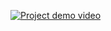 [![Project demo video](
https://img.freepik.com/free-vector/minimal-white-style-video-player-template-design_1017-25481.jpg?t=st=1711035379~exp=1711038979~hmac=f2b951073f528050888c5eec6f506e206dece00f462b9a5914628eb59e9d4474&w=1060
)](https://firebasestorage.googleapis.com/v0/b/githubcontent.appspot.com/o/WeatherAppDemo.mp4?alt=media&token=57f82126-164f-432d-b42e-ed2b4bec3ab6)
